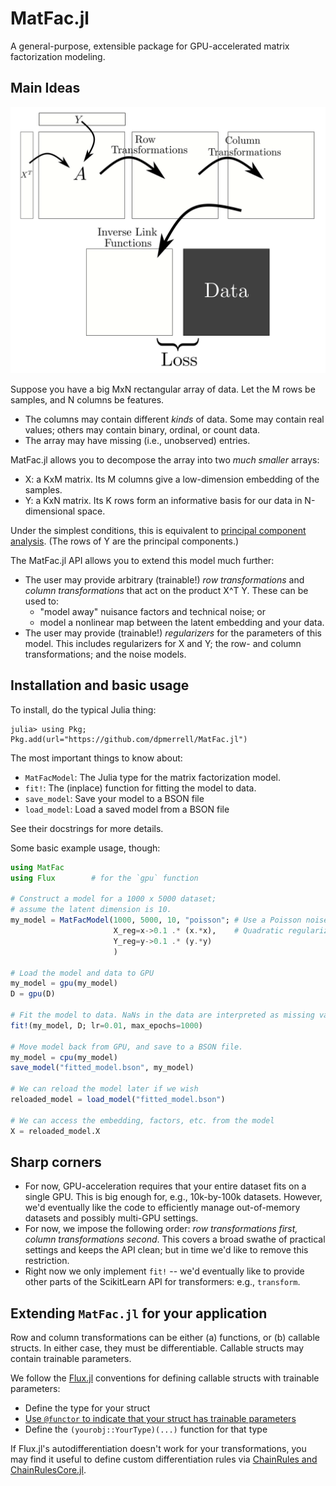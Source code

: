 # MatFac.jl

A general-purpose, extensible package for GPU-accelerated matrix factorization modeling.

## Main Ideas

<p align="center">
  <img src="matfac-package-illustration.png" width="600" title="Generative model">
</p>

Suppose you have a big MxN rectangular array of data.
Let the M rows be samples, and N columns be features.

* The columns may contain different _kinds_ of data.
  Some may contain real values; others may contain
  binary, ordinal, or count data.
* The array may have missing (i.e., unobserved) entries.

MatFac.jl allows you to decompose the array into two
_much smaller_ arrays: 

* X: a KxM matrix. Its M columns give a low-dimension embedding of the samples.
* Y: a KxN matrix. Its K rows form an informative basis for our data in N-dimensional space.

Under the simplest conditions, this is equivalent to [principal component analysis](https://en.wikipedia.org/wiki/Principal_component_analysis).
(The rows of Y are the principal components.)

The MatFac.jl API allows you to extend this model much further:
* The user may provide arbitrary (trainable!) _row transformations_ and 
  _column transformations_ that act on the product X^T Y. 
  These can be used to: 
    - "model away" nuisance factors and technical noise; or
    - model a nonlinear map between the latent embedding and your data.
* The user may provide (trainable!) _regularizers_ for the parameters of 
  this model. This includes regularizers for X and Y; the row- and column transformations; and the noise models. 


## Installation and basic usage

To install, do the typical Julia thing:

```
julia> using Pkg; Pkg.add(url="https://github.com/dpmerrell/MatFac.jl")
```

The most important things to know about: 

* `MatFacModel`: The Julia type for the matrix factorization model. 
* `fit!`: The (inplace) function for fitting the model to data.
* `save_model`: Save your model to a BSON file
* `load_model`: Load a saved model from a BSON file

See their docstrings for more details.

Some basic example usage, though:
```julia
using MatFac
using Flux        # for the `gpu` function

# Construct a model for a 1000 x 5000 dataset;
# assume the latent dimension is 10.
my_model = MatFacModel(1000, 5000, 10, "poisson"; # Use a Poisson noise model for count data
                       X_reg=x->0.1 .* (x.*x),    # Quadratic regularizers for X and Y
                       Y_reg=y->0.1 .* (y.*y)
                       )

# Load the model and data to GPU
my_model = gpu(my_model)
D = gpu(D)

# Fit the model to data. NaNs in the data are interpreted as missing values.
fit!(my_model, D; lr=0.01, max_epochs=1000) 

# Move model back from GPU, and save to a BSON file.
my_model = cpu(my_model)
save_model("fitted_model.bson", my_model)

# We can reload the model later if we wish
reloaded_model = load_model("fitted_model.bson")

# We can access the embedding, factors, etc. from the model
X = reloaded_model.X
```

## Sharp corners

* For now, GPU-acceleration requires that your entire dataset fits on a single GPU.
  This is big enough for, e.g., 10k-by-100k datasets.
  However, we'd eventually like the code to efficiently manage out-of-memory datasets and possibly multi-GPU settings.
* For now, we impose the following order: _row transformations first, column transformations second_.
  This covers a broad swathe of practical settings and keeps the API clean; but in time we'd like to remove this restriction. 
* Right now we only implement `fit!` -- we'd eventually like to provide other parts of the ScikitLearn API for transformers: e.g., `transform`.

## Extending `MatFac.jl` for your application

Row and column transformations can be either (a) functions, 
or (b) callable structs. In either case, they must be differentiable.
Callable structs may contain trainable parameters.

We follow the [Flux.jl](https://fluxml.ai/Flux.jl/stable/) conventions for defining callable structs with trainable parameters:

* Define the type for your struct
* [Use `@functor` to indicate that your struct has trainable parameters](https://fluxml.ai/Flux.jl/stable/models/advanced/)
* Define the `(yourobj::YourType)(...)` function for that type

If Flux.jl's autodifferentiation doesn't work for your transformations, you may find it useful to define custom differentiation rules via [ChainRules and ChainRulesCore.jl](https://juliadiff.org/ChainRulesCore.jl/stable/index.html).


